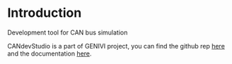 # Introduction

Development tool for CAN bus simulation

CANdevStudio is a part of GENIVI project, you can find the github rep
[here](https://github.com/GENIVI/CANdevStudio) and the documentation
[here](https://at.projects.genivi.org/wiki/display/PROJ/CANdevStudio).
